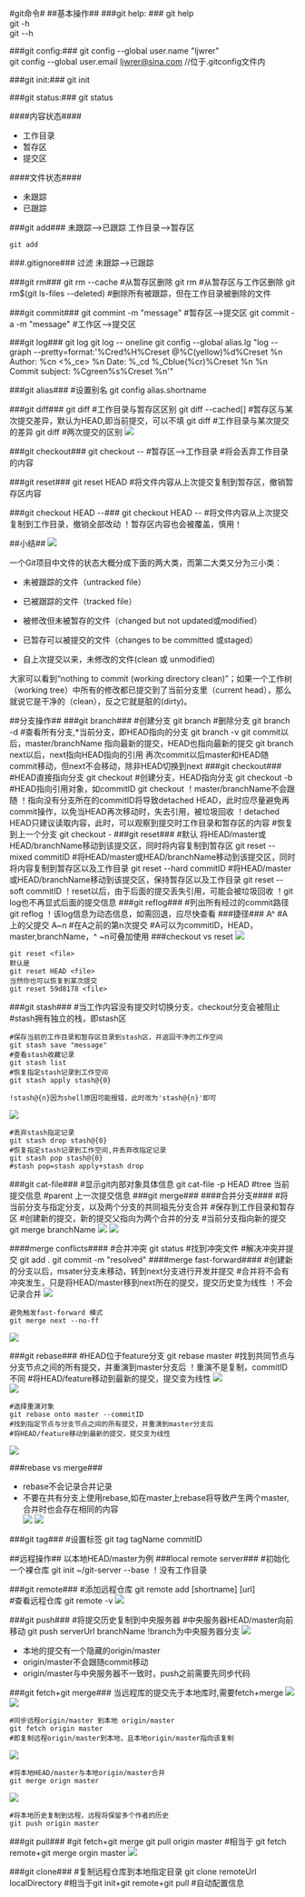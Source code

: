 #git命令#
##基本操作##
###git help: ###
	git help <command>  
	git <command> -h  
	git <command> --h

###git config:###
	git config --global user.name "ljwrer"  
	git config --global user.email ljwrer@sina.com
	//位于.gitconfig文件内
	
###git init:###
	git init

###git status:###
	git status

####内容状态####
- 工作目录
- 暂存区
- 提交区

####文件状态####
- 未跟踪
- 已跟踪

###git add###
未跟踪-->已跟踪
工作目录-->暂存区

	git add
###.gitignore###
过滤 未跟踪-->已跟踪

###git rm###
	git rm --cache
	#从暂存区删除
	git rm
	#从暂存区与工作区删除
	git rm$(git ls-files --deleted) 
	#删除所有被跟踪，但在工作目录被删除的文件

###git commit###
	git commint -m "message"
	#暂存区-->提交区
	git commit -a -m "message"
	#工作区-->提交区
    
###git log###
	git log
	git log -- oneline
	git config --global alias.lg "log --graph --pretty=format:'%Cred%H%Creset @%C(yellow)%d%Creset %n Author: %cn <%_ce> %n Date: %_cd %_Cblue(%cr)%Creset %n %n Commit subject: %Cgreen%s%Creset %n'"

###git alias###
	#设置别名
	git config alias.shortname <fullcommand>

###git diff###
	git diff
	#工作目录与暂存区区别
	git diff --cached[<reference>]
	#暂存区与某次提交差异，默认为HEAD,即当前提交，可以不填
	git diff <reference>
	#工作目录与某次提交的差异
	git diff <commitID1> <commitID2>
	#两次提交的区别
![](http://7xkcnd.com1.z0.glb.clouddn.com/gitDiff.png)

###git checkout###
	git checkout --<file>
	#暂存区-->工作目录
	#将会丢弃工作目录的内容

###git reset###
	git reset HEAD <file>
	#将文件内容从上次提交复制到暂存区，撤销暂存区内容
	
###git checkout HEAD --<file>###
	git checkout HEAD --<file>
	#将文件内容从上次提交复制到工作目录，撤销全部改动
	！暂存区内容也会被覆盖，慎用！

##小结##
![](http://7xkcnd.com1.z0.glb.clouddn.com/gitStatus.png)

一个Git项目中文件的状态大概分成下面的两大类，而第二大类又分为三小类：
- 未被跟踪的文件（untracked file）
- 已被跟踪的文件（tracked file）


- 被修改但未被暂存的文件（changed but not updated或modified）
- 已暂存可以被提交的文件（changes to be committed 或staged）
- 自上次提交以来，未修改的文件(clean 或 unmodified)

大家可以看到“nothing to commit (working directory clean)”；如果一个工作树（working tree）中所有的修改都已提交到了当前分支里（current head），那么就说它是干净的（clean），反之它就是脏的(dirty)。

##分支操作##
###git branch###
	#创建分支
	git branch <branchName>
	#删除分支
	git branch -d <branchName>
	#查看所有分支,*当前分支，即HEAD指向的分支
	git branch -v
git commit以后，master/branchName 指向最新的提交，HEAD也指向最新的提交
git branch next以后，next指向HEAD指向的引用
再次commit以后master和HEAD随commit移动，但next不会移动，除非HEAD切换到next
###git checkout###
	#HEAD直接指向分支 
	git checkout <barnchName>
	#创建分支，HEAD指向分支
	git checkout -b <branchName>
	#HEAD指向引用对象，如commitID
	git checkout <reference>
	！master/branchName不会跟随
	！指向没有分支所在的commitID将导致detached HEAD，此时应尽量避免再commit操作，以免当HEAD再次移动时，失去引用，被垃圾回收
	！detached HEAD只建议读取内容，此时，可以观察到提交时工作目录和暂存区的内容
	#恢复到上一个分支
	git checkout -
###git reset###
	#默认 将HEAD/master或HEAD/branchName移动到该提交区，同时将内容复制到暂存区
	git reset --mixed commitID
	#将HEAD/master或HEAD/branchName移动到该提交区，同时将内容复制到暂存区以及工作目录
	git reset --hard commitID
    #将HEAD/master或HEAD/branchName移动到该提交区，保持暂存区以及工作目录
	git reset --soft commitID
	！reset以后，由于后面的提交丢失引用，可能会被垃圾回收
	！git log也不再显式后面的提交信息
###git reflog###
	#列出所有经过的commit路径
	git reflog
	！该log信息为动态信息，如需回退，应尽快查看
###捷径###
	A^
	#A上的父提交
	A~n
	#在A之前的第n次提交
	#A可以为commitID，HEAD，master,branchName，^ ~n可叠加使用
###checkout vs reset
![](http://7xkcnd.com1.z0.glb.clouddn.com/resetVScheckout.png)

	git reset <file>
	默认是
	git reset HEAD <file> 
	当然你也可以恢复到某次提交
	git reset 59d8178 <file>


###git stash###
	#当工作内容没有提交时切换分支，checkout分支会被阻止
	#stash拥有独立的栈，即stash区
	
	#保存当前的工作目录和暂存区目录到stash区，并返回干净的工作空间
	git stash save "message"
	#查看stash收藏记录
	git stash list
	#恢复指定stash记录到工作空间
	git stash apply stash@{0}

	!stash@{n}因为shell原因可能报错，此时改为'stash@{n}'即可
![](http://7xkcnd.com1.z0.glb.clouddn.com/gitStash.png)

	#丢弃stash指定记录
	git stash drop stash@{0}
	#恢复指定stash记录到工作空间,并丢弃改指定记录
	git stash pop stash@{0}
	#stash pop=stash apply+stash drop
###git cat-file###
	#显示git内部对象具体信息
	git cat-file -p HEAD
	#tree 当前提交信息
	#parent 上一次提交信息
###git merge###
####合并分支####
	#将当前分支与指定分支，以及两个分支的共同祖先分支合并
	#保存到工作目录和暂存区
	#创建新的提交，新的提交父指向为两个合并的分支
	#当前分支指向新的提交
	git merge branchName
![](http://7xkcnd.com1.z0.glb.clouddn.com/gitMerge.png)
![](http://7xkcnd.com1.z0.glb.clouddn.com/gitMerge2.png)

####merge conflicts####
	#合并冲突
	git status
	#找到冲突文件
	#解决冲突并提交
	git add .
	git commit -m "resolved"
####merge fast-forward####
	#创建新的分支以后，msater分支未移动，转到next分支进行开发并提交
	#合并将不会有冲突发生，只是将HEAD/master移到next所在的提交，提交历史变为线性
	！不会记录合并
![](http://7xkcnd.com1.z0.glb.clouddn.com/mergeFast-forward.png)	

	避免触发fast-forward 模式
	git merge next --no-ff
![](http://7xkcnd.com1.z0.glb.clouddn.com/no-ff.png)

###git rebase###
	#HEAD位于feature分支
	git rebase master 
	#找到共同节点与分支节点之间的所有提交，并重演到master分支后
	！重演不是复制，commitID不同
	#将HEAD/feature移动到最新的提交，提交变为线性
![](http://7xkcnd.com1.z0.glb.clouddn.com/gitRebase2.png)	
![](http://7xkcnd.com1.z0.glb.clouddn.com/gitRebase2.png)

	#选择重演对象
	git rebase onto master --commitID
	#找到指定节点与分支节点之间的所有提交，并重演到master分支后
	#将HEAD/feature移动到最新的提交，提交变为线性
![](http://7xkcnd.com1.z0.glb.clouddn.com/gitRebaseOnto.png)

###rebase vs merge###
- rebase不会记录合并记录
- 不要在共有分支上使用rebase,如在master上rebase将导致产生两个master,合并时也会存在相同的内容  
![](http://7xkcnd.com1.z0.glb.clouddn.com/rebaseVSmerge.png)
![](http://7xkcnd.com1.z0.glb.clouddn.com/rebaseMaster.png)

###git tag###
	#设置标签
	git tag tagName commitID

##远程操作##
以本地HEAD/master为例
###local remote server###
	#初始化一个裸仓库
	git init ~/git-server --base
	！没有工作目录

###git remote###
	#添加远程仓库
	git remote add [shortname] [url]	
	#查看远程仓库
	git remote -v
![](http://7xkcnd.com1.z0.glb.clouddn.com/gitRemote.png)

###git push###
	#将提交历史复制到中央服务器
	#中央服务器HEAD/master向前移动
	git push serverUrl branchName
	!branch为中央服务器分支
![](http://7xkcnd.com1.z0.glb.clouddn.com/gitPush.png)

- 本地的提交有一个隐藏的origin/master	
- origin/master不会跟随commit移动
- origin/master与中央服务器不一致时，push之前需要先同步代码

###git fetch+git merge###
当远程库的提交先于本地库时,需要fetch+merge
![](http://7xkcnd.com1.z0.glb.clouddn.com/BeforeFetch.png)
![](http://7xkcnd.com1.z0.glb.clouddn.com/BeforeFetch2.png)

	#同步远程origin/master 到本地 origin/master
	git fetch origin master
	#即复制远程origin/master到本地，且本地origin/master指向该复制
![](http://7xkcnd.com1.z0.glb.clouddn.com/fetch.png)

	#将本地HEAD/master与本地origin/master合并	
	git merge orign master
![](http://7xkcnd.com1.z0.glb.clouddn.com/mergeOrigin.png)

	#将本地历史复制到远程，远程将保留多个作者的历史
	git push origin master
###git pull###
	#git fetch+git merge
	git pull origin master
	#相当于 git fetch remote+git merge orgin master
![](http://7xkcnd.com1.z0.glb.clouddn.com/gitPull.png)

###git clone###
	#复制远程仓库到本地指定目录
	git clone remoteUrl localDirectory 
	#相当于git init+git remote+git pull
	#自动配置信息
	
